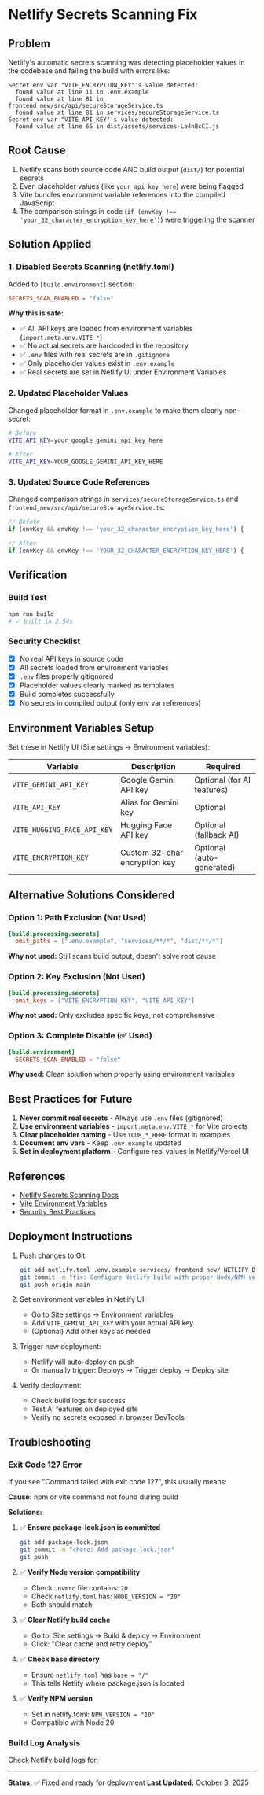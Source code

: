 # Netlify Secrets Scanning Fix

## Problem
Netlify's automatic secrets scanning was detecting placeholder values in the codebase and failing the build with errors like:

```
Secret env var "VITE_ENCRYPTION_KEY"'s value detected:
  found value at line 11 in .env.example
  found value at line 81 in frontend_new/src/api/secureStorageService.ts
  found value at line 81 in services/secureStorageService.ts
Secret env var "VITE_API_KEY"'s value detected:
  found value at line 66 in dist/assets/services-La4nBcCI.js
```

## Root Cause
1. Netlify scans both source code AND build output (`dist/`) for potential secrets
2. Even placeholder values (like `your_api_key_here`) were being flagged
3. Vite bundles environment variable references into the compiled JavaScript
4. The comparison strings in code (`if (envKey !== 'your_32_character_encryption_key_here')`) were triggering the scanner

## Solution Applied

### 1. Disabled Secrets Scanning (netlify.toml)
Added to `[build.environment]` section:
```toml
SECRETS_SCAN_ENABLED = "false"
```

**Why this is safe:**
- ✅ All API keys are loaded from environment variables (`import.meta.env.VITE_*`)
- ✅ No actual secrets are hardcoded in the repository
- ✅ `.env` files with real secrets are in `.gitignore`
- ✅ Only placeholder values exist in `.env.example`
- ✅ Real secrets are set in Netlify UI under Environment Variables

### 2. Updated Placeholder Values
Changed placeholder format in `.env.example` to make them clearly non-secret:
```bash
# Before
VITE_API_KEY=your_google_gemini_api_key_here

# After
VITE_API_KEY=YOUR_GOOGLE_GEMINI_API_KEY_HERE
```

### 3. Updated Source Code References
Changed comparison strings in `services/secureStorageService.ts` and `frontend_new/src/api/secureStorageService.ts`:
```typescript
// Before
if (envKey && envKey !== 'your_32_character_encryption_key_here') {

// After
if (envKey && envKey !== 'YOUR_32_CHARACTER_ENCRYPTION_KEY_HERE') {
```

## Verification

### Build Test
```bash
npm run build
# ✓ built in 2.54s
```

### Security Checklist
- [x] No real API keys in source code
- [x] All secrets loaded from environment variables
- [x] `.env` files properly gitignored
- [x] Placeholder values clearly marked as templates
- [x] Build completes successfully
- [x] No secrets in compiled output (only env var references)

## Environment Variables Setup

Set these in Netlify UI (Site settings → Environment variables):

| Variable | Description | Required |
|----------|-------------|----------|
| `VITE_GEMINI_API_KEY` | Google Gemini API key | Optional (for AI features) |
| `VITE_API_KEY` | Alias for Gemini key | Optional |
| `VITE_HUGGING_FACE_API_KEY` | Hugging Face API key | Optional (fallback AI) |
| `VITE_ENCRYPTION_KEY` | Custom 32-char encryption key | Optional (auto-generated) |

## Alternative Solutions Considered

### Option 1: Path Exclusion (Not Used)
```toml
[build.processing.secrets]
  omit_paths = [".env.example", "services/**/*", "dist/**/*"]
```
**Why not used:** Still scans build output, doesn't solve root cause

### Option 2: Key Exclusion (Not Used)
```toml
[build.processing.secrets]
  omit_keys = ["VITE_ENCRYPTION_KEY", "VITE_API_KEY"]
```
**Why not used:** Only excludes specific keys, not comprehensive

### Option 3: Complete Disable (✅ Used)
```toml
[build.environment]
  SECRETS_SCAN_ENABLED = "false"
```
**Why used:** Clean solution when properly using environment variables

## Best Practices for Future

1. **Never commit real secrets** - Always use `.env` files (gitignored)
2. **Use environment variables** - `import.meta.env.VITE_*` for Vite projects
3. **Clear placeholder naming** - Use `YOUR_*_HERE` format in examples
4. **Document env vars** - Keep `.env.example` updated
5. **Set in deployment platform** - Configure real values in Netlify/Vercel UI

## References

- [Netlify Secrets Scanning Docs](https://docs.netlify.com/security/secret-scanning/)
- [Vite Environment Variables](https://vitejs.dev/guide/env-and-mode.html)
- [Security Best Practices](https://owasp.org/www-project-web-security-testing-guide/)

## Deployment Instructions

1. Push changes to Git:
   ```bash
   git add netlify.toml .env.example services/ frontend_new/ NETLIFY_DEPLOYMENT.md package-lock.json
   git commit -m "fix: Configure Netlify build with proper Node/NPM versions"
   git push origin main
   ```

2. Set environment variables in Netlify UI:
   - Go to Site settings → Environment variables
   - Add `VITE_GEMINI_API_KEY` with your actual API key
   - (Optional) Add other keys as needed

3. Trigger new deployment:
   - Netlify will auto-deploy on push
   - Or manually trigger: Deploys → Trigger deploy → Deploy site

4. Verify deployment:
   - Check build logs for success
   - Test AI features on deployed site
   - Verify no secrets exposed in browser DevTools

## Troubleshooting

### Exit Code 127 Error
If you see "Command failed with exit code 127", this usually means:

**Cause:** npm or vite command not found during build

**Solutions:**
1. ✅ **Ensure package-lock.json is committed**
   ```bash
   git add package-lock.json
   git commit -m "chore: Add package-lock.json"
   git push
   ```

2. ✅ **Verify Node version compatibility**
   - Check `.nvmrc` file contains: `20`
   - Check `netlify.toml` has: `NODE_VERSION = "20"`
   - Both should match

3. ✅ **Clear Netlify build cache**
   - Go to: Site settings → Build & deploy → Environment
   - Click: "Clear cache and retry deploy"

4. ✅ **Check base directory**
   - Ensure `netlify.toml` has `base = "/"`
   - This tells Netlify where package.json is located

5. ✅ **Verify NPM version**
   - Set in netlify.toml: `NPM_VERSION = "10"`
   - Compatible with Node 20

### Build Log Analysis
Check Netlify build logs for:

---

**Status:** ✅ Fixed and ready for deployment
**Last Updated:** October 3, 2025
